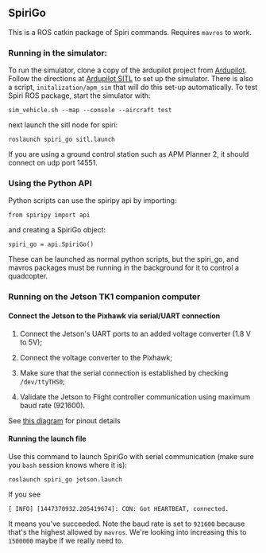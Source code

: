## SpiriGo

This is a ROS catkin package of Spiri commands. Requires `mavros` to work.

### Running in the simulator:

To run the simulator, clone a copy of the ardupilot project from [Ardupilot][]. Follow the directions at [Ardupilot SITL][] to set up the simulator. There is also a script, `initalization/apm_sim` that will do this set-up automatically. To test Spiri ROS package, start the simulator with:

```
sim_vehicle.sh --map --console --aircraft test
```

next launch the sitl node for spiri:

```
roslaunch spiri_go sitl.launch
```

If you are using a ground control station such as APM Planner 2, it should connect on udp port 14551.

[ardupilot]: <href="https://github.com/diydrones/ardupilot>
[ardupilot sitl]: <http://dev.ardupilot.com/wiki/sitl-simulator-software-in-the-loop/>

### Using the Python API

Python scripts can use the spiripy api by importing:

```
from spiripy import api
```

and creating a SpiriGo object:

```
spiri_go = api.SpiriGo()
```

These can be launched as normal python scripts, but the spiri_go, and mavros packages must be running in the background for it to control a quadcopter.

### Running on the Jetson TK1 companion computer

#### Connect the Jetson to the Pixhawk via serial/UART connection

1. Connect the Jetson's UART ports to an added voltage converter (1.8 V to 5V);

2. Connect the voltage converter to the Pixhawk;

3. Make sure that the serial connection is established by checking `/dev/ttyTHS0`;

4. Validate the Jetson to Flight controller communication using maximum baud rate (921600).

See [this diagram](https://drive.google.com/open?id=0BxXn6LyBxnG6b01mc1N5X2diVlU) for pinout details

#### Running the launch file

Use this command to launch SpiriGo with serial communication (make sure you `bash` session knows where it is): 

```
roslaunch spiri_go jetson.launch
```

If you see 

```
[ INFO] [1447370932.205419674]: CON: Got HEARTBEAT, connected.
```

It means you've succeeded. Note the baud rate is set to `921600` because that's the highest allowed by `mavros`. We're looking into increasing this to `1500000` maybe if we really need to.
